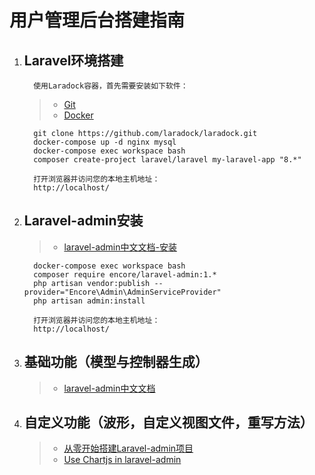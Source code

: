 # **用户管理后台搭建指南**



1. ## Laravel环境搭建

         使用Laradock容器，首先需要安装如下软件：

   > + [Git](https://git-scm.com/downloads)
   > + [Docker](https://www.docker.com/products/docker-desktop)

         git clone https://github.com/laradock/laradock.git
         docker-compose up -d nginx mysql
         docker-compose exec workspace bash
         composer create-project laravel/laravel my-laravel-app "8.*"
         
         打开浏览器并访问您的本地主机地址：
         http://localhost/


2. ## Laravel-admin安装
   > + [laravel-admin中文文档-安装](https://laravel-admin.org/docs/zh/1.x/installation) 
  
         docker-compose exec workspace bash
         composer require encore/laravel-admin:1.*
         php artisan vendor:publish --provider="Encore\Admin\AdminServiceProvider"
         php artisan admin:install
         
         打开浏览器并访问您的本地主机地址：
         http://localhost/



3. ## 基础功能（模型与控制器生成）

   > + [laravel-admin中文文档](https://laravel-admin.org/docs/zh/1.x)




4. ## 自定义功能（波形，自定义视图文件，重写方法）

   > + [从零开始搭建Laravel-admin项目](https://blog.csdn.net/xcbzsy/article/details/103289784)
   > + [Use Chartjs in laravel-admin](https://github.com/laravel-admin-extensions/chartjs)

